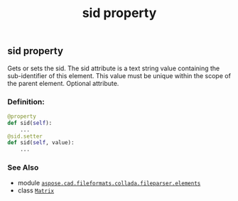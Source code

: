﻿---
title: sid property
second_title: Aspose.CAD for Python via .NET API References
description: 
type: docs
weight: 30
url: /aspose.cad.fileformats.collada.fileparser.elements/matrix/sid/
is_root: false
---

## sid property


Gets or sets the sid.
The sid attribute is a text string value containing the sub-identifier of this element.
This value must be unique within the scope of the parent element.
Optional attribute.
### Definition:
```python
@property
def sid(self):
    ...
@sid.setter
def sid(self, value):
    ...
```

### See Also
* module [`aspose.cad.fileformats.collada.fileparser.elements`](../../)
* class [`Matrix`](/cad/python-net/aspose.cad.fileformats.collada.fileparser.elements/matrix)
